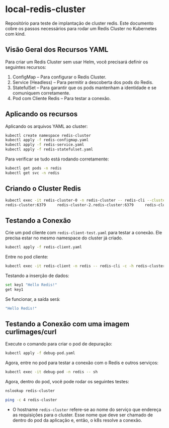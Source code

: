 # local-redis-cluster
Repositório para teste de implantação de cluster redis. Este documento cobre os passos necessários para rodar um Redis Cluster no Kubernetes com kind.

## Visão Geral dos Recursos YAML
Para criar um Redis Cluster sem usar Helm, você precisará definir os seguintes recursos:

1. ConfigMap – Para configurar o Redis Cluster.
2. Service (Headless) – Para permitir a descoberta dos pods do Redis.
3. StatefulSet – Para garantir que os pods mantenham a identidade e se comuniquem corretamente.
4. Pod com Cliente Redis – Para testar a conexão.

## Aplicando os recursos

Aplicando os arquivos YAML ao cluster:
```bash
kubectl create namespace redis-cluster
kubectl apply -f redis-configmap.yaml
kubectl apply -f redis-service.yaml
kubectl apply -f redis-statefulset.yaml
```

Para verificar se tudo está rodando corretamente:
```bash
kubectl get pods -n redis
kubectl get svc -n redis
```

## Criando o Cluster Redis

```bash
kubectl exec -it redis-cluster-0 -n redis-cluster -- redis-cli --cluster create     redis-cluster-0.redis-cluster:6379     redis-cluster-1.
redis-cluster:6379     redis-cluster-2.redis-cluster:6379     redis-cluster-3.redis-cluster:6379     redis-cluster-4.redis-cluster:6379     redis-cluster-5.redis-cluster:6379     --cluster-replicas 1 --cluster-yes
```

## Testando a Conexão

Crie um pod cliente com `redis-client-test.yaml` para testar a conexão. Ele precisa estar no mesmo namespace do cluster já criado.

```bash
kubectl apply -f redis-client.yaml
```

Entre no pod cliente:
```bash
kubectl exec -it redis-client -n redis -- redis-cli -c -h redis-cluster-0.redis-cluster
```

Testando a inserção de dados:
```bash
set key1 "Hello Redis!"
get key1
```

Se funcionar, a saída será:
```bash
"Hello Redis!"
```

## Testando a Conexão com uma imagem curlimages/curl

Execute o comando para criar o pod de depuração:
```bash
kubectl apply -f debug-pod.yaml
```

Agora, entre no pod para testar a conexão com o Redis e outros serviços:
```bash
kubectl exec -it debug-pod -n redis -- sh
```

Agora, dentro do pod, você pode rodar os seguintes testes:
```bash
nslookup redis-cluster
```

```bash
ping -c 4 redis-cluster
```

* O hostname `redis-cluster` refere-se ao nome do serviço que endereça as requisições para o cluster. Esse nome que deve ser chamado de dentro do pod da aplicação e, então, o k8s resolve a conexão.